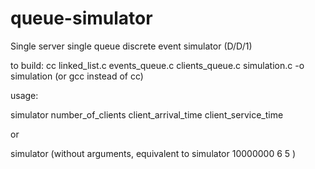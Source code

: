 # queue-simulator
Single server single queue discrete event simulator (D/D/1)

to build: cc linked_list.c events_queue.c clients_queue.c simulation.c -o simulation (or gcc instead of cc)

usage: 

simulator number_of_clients client_arrival_time client_service_time

or

simulator (without arguments, equivalent to simulator 10000000 6 5 )
